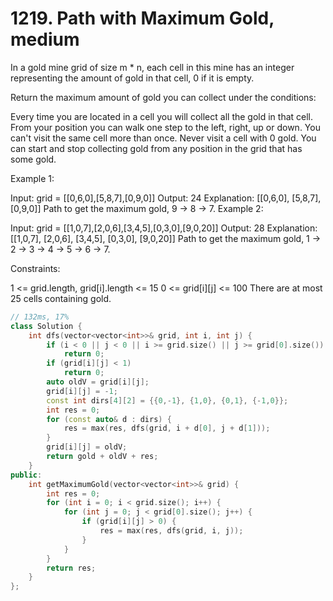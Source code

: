 # 1219. Path with Maximum Gold, medium

In a gold mine grid of size m * n, each cell in this mine has an integer representing the amount of gold in that cell, 0 if it is empty.

Return the maximum amount of gold you can collect under the conditions:

Every time you are located in a cell you will collect all the gold in that cell.
From your position you can walk one step to the left, right, up or down.
You can't visit the same cell more than once.
Never visit a cell with 0 gold.
You can start and stop collecting gold from any position in the grid that has some gold.
 

Example 1:

Input: grid = [[0,6,0],[5,8,7],[0,9,0]]
Output: 24
Explanation:
[[0,6,0],
 [5,8,7],
 [0,9,0]]
Path to get the maximum gold, 9 -> 8 -> 7.
Example 2:

Input: grid = [[1,0,7],[2,0,6],[3,4,5],[0,3,0],[9,0,20]]
Output: 28
Explanation:
[[1,0,7],
 [2,0,6],
 [3,4,5],
 [0,3,0],
 [9,0,20]]
Path to get the maximum gold, 1 -> 2 -> 3 -> 4 -> 5 -> 6 -> 7.
 

Constraints:

1 <= grid.length, grid[i].length <= 15
0 <= grid[i][j] <= 100
There are at most 25 cells containing gold.

```c++
// 132ms, 17%
class Solution {
    int dfs(vector<vector<int>>& grid, int i, int j) {
        if (i < 0 || j < 0 || i >= grid.size() || j >= grid[0].size())
            return 0;
        if (grid[i][j] < 1) 
            return 0;
        auto oldV = grid[i][j];
        grid[i][j] = -1;
        const int dirs[4][2] = {{0,-1}, {1,0}, {0,1}, {-1,0}};
        int res = 0;
        for (const auto& d : dirs) {
            res = max(res, dfs(grid, i + d[0], j + d[1]));
        }
        grid[i][j] = oldV;
        return gold + oldV + res;
    }
public:
    int getMaximumGold(vector<vector<int>>& grid) {
        int res = 0;
        for (int i = 0; i < grid.size(); i++) {
            for (int j = 0; j < grid[0].size(); j++) {
                if (grid[i][j] > 0) {
                    res = max(res, dfs(grid, i, j));
                }
            }
        }
        return res;
    }
};
```